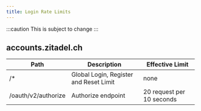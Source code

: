 ```yaml
---
title: Login Rate Limits
---
```


:::caution
This is subject to change
:::

## accounts.zitadel.ch

| Path                | Description                            | Effective Limit           |
|---------------------|----------------------------------------|---------------------------|
| /*                  | Global Login, Register and Reset Limit | none                      |
| /oauth/v2/authorize | Authorize endpoint                     | 20 request per 10 seconds |
